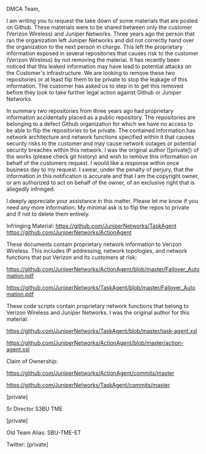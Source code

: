DMCA Team,

I am writing you to request the take down of some materials that are posted on Github. These materials were to be shared between only the customer (Verizon Wireless) and Juniper Networks. Three years ago the person that ran the organization left Juniper Networks and did not correctly hand over the organization to the next person in charge. This left the proprietary information exposed in several repositories that causes risk to the customer (Verizon Wireless) by not removing the material. It has recently been noticed that this leaked information may have lead to potential attacks on the Customer's infrastructure. We are looking to remove these two repositories or at least flip them to be private to stop the leakage of this information. The customer has asked us to step in to get this removed before they look to take further legal action against Github or Juniper Networks.

In summary two repositories from three years ago had proprietary information accidentally placed as a public repository. The repositories are belonging to a defect Github organization for which we have no access to be able to flip the repositories to be private. The contained information has network architecture and network functions specified within it that causes security risks to the customer and may cause network outages or potential security breaches within this network. I was the original author ([private]) of the works (please check git history) and wish to remove this information on behalf of the customers request. I would like a response within once business day to my request. I swear, under the penalty of perjury, that the information in this notification is accurate and that I am the copyright owner, or am authorized to act on behalf of the owner, of an exclusive right that is allegedly infringed.

I deeply appreciate your assistance in this matter. Please let me know if you need any more information. My minimal ask is to flip the repos to private and if not to delete them entirely.

Infringing Material:
https://github.com/JuniperNetworks/TaskAgent
https://github.com/JuniperNetworks/ActionAgent

These documents contain proprietary network information to Verizon Wireless. This includes IP addressing, network topologies, and network functions that put Verizon and its customers at risk:

https://github.com/JuniperNetworks/ActionAgent/blob/master/Failover_Automation.pdf

https://github.com/JuniperNetworks/TaskAgent/blob/master/Failover_Automation.pdf

These code scripts contain proprietary network functions that belong to Verizon Wireless and Juniper Networks. I was the original author for this material:

https://github.com/JuniperNetworks/TaskAgent/blob/master/task-agent.xsl

https://github.com/JuniperNetworks/ActionAgent/blob/master/action-agent.xsl

Claim of Ownership:

https://github.com/JuniperNetworks/ActionAgent/commits/master

https://github.com/JuniperNetworks/TaskAgent/commits/master

[private]

Sr Director S3BU TME

[private]

Old Team Alias: SBU-TME-ET

Twitter: [private]
